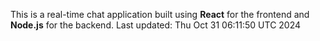 This is a real-time chat application built using **React** for the frontend and **Node.js** for the backend.
Last updated: Thu Oct 31 06:11:50 UTC 2024
